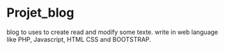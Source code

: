 # Projet_blog
blog to uses to create read and modify some texte. write in web language like PHP, Javascript, HTML CSS and BOOTSTRAP.
